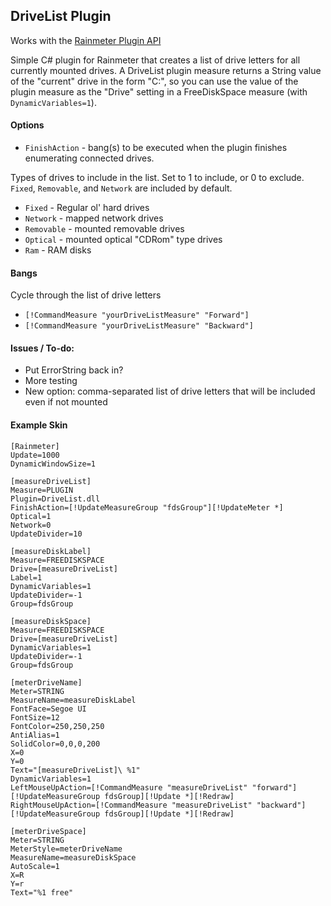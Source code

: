 DriveList Plugin
----------------
Works with the [Rainmeter Plugin API](https://github.com/rainmeter/rainmeter-plugin-sdk "rainmeter-plugin-sdk")

Simple C# plugin for Rainmeter that creates a list of drive letters for all currently mounted drives.  A DriveList plugin measure returns a String value of the "current" drive in the form "C:", so you can use the value of the plugin measure as the "Drive" setting in a FreeDiskSpace measure (with `DynamicVariables=1`).  

#### Options
* `FinishAction` - bang(s) to be executed when the plugin finishes enumerating connected drives.

Types of drives to include in the list.  Set to 1 to include, or 0 to exclude.  `Fixed`, `Removable`, and `Network` are included by default.

* `Fixed`		- Regular ol' hard drives
* `Network`		- mapped network drives
* `Removable`	- mounted removable drives
* `Optical`		- mounted optical "CDRom" type drives
* `Ram`			- RAM disks

#### Bangs
Cycle through the list of drive letters

* `[!CommandMeasure "yourDriveListMeasure" "Forward"]`
* `[!CommandMeasure "yourDriveListMeasure" "Backward"]`
 
#### Issues / To-do:
+ Put ErrorString back in?
+ More testing
+ New option: comma-separated list of drive letters that will be included even if not mounted
 
#### Example Skin
```
[Rainmeter]
Update=1000
DynamicWindowSize=1

[measureDriveList]
Measure=PLUGIN
Plugin=DriveList.dll
FinishAction=[!UpdateMeasureGroup "fdsGroup"][!UpdateMeter *]
Optical=1
Network=0
UpdateDivider=10

[measureDiskLabel]
Measure=FREEDISKSPACE
Drive=[measureDriveList]
Label=1
DynamicVariables=1
UpdateDivider=-1
Group=fdsGroup

[measureDiskSpace]
Measure=FREEDISKSPACE
Drive=[measureDriveList]
DynamicVariables=1
UpdateDivider=-1
Group=fdsGroup

[meterDriveName]
Meter=STRING
MeasureName=measureDiskLabel
FontFace=Segoe UI
FontSize=12
FontColor=250,250,250
AntiAlias=1
SolidColor=0,0,0,200
X=0
Y=0
Text="[measureDriveList]\ %1"
DynamicVariables=1
LeftMouseUpAction=[!CommandMeasure "measureDriveList" "forward"][!UpdateMeasureGroup fdsGroup][!Update *][!Redraw]
RightMouseUpAction=[!CommandMeasure "measureDriveList" "backward"][!UpdateMeasureGroup fdsGroup][!Update *][!Redraw]

[meterDriveSpace]
Meter=STRING
MeterStyle=meterDriveName
MeasureName=measureDiskSpace
AutoScale=1
X=R
Y=r
Text="%1 free"
```
